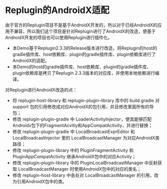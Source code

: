 # Replugin的AndroidX适配

由于官方的Replugin项目不是基于AndroidX开发的，所以对于已经AndroidX的应用不兼容，所以我们这个项目是针对Replugin进行了AndroidX的改造，使基于AndroidX开发的项目也可以使用Replugin进行插件化。
* 本Demo基于Replugin2.3.3的Release版本进行改造，将Replugin的host的gradle插件库、host依赖库、plugin的gradle插件库、plugin依赖库进行了AndroidX的适配。
* 本Demo的host的gradle插件库、host依赖库、plugin的gradle插件库、plugin依赖库是拷贝了Replugin 2.3.3版本的对应库，并使用本地依赖进行编译。

对Replugin进行AndroidX改造的点：
* 将 replugin-host-library 和 replugin-plugin-library 库中的 build.gradle 对 support 包的引用修改成对应AndroidX的包引用，并且修改里面所有的导包；
* 修改 replugin-plugin-gradle 中 LoaderActivityInjector，使其能够匹配Androidx包下的FragmentAcvitiy和AppCompatActivity，并进行替换；
* 修改 replugin-plugin-gradle 中 LocalBroadcastExprEditor 和 LocalBroadcastInjector 里的 LocalBroadcastManager 为对应AndroidX类路径；
* 修改 replugin-plugin-library 中的 PluginFragmentActivity 和 PluginAppCompatActivity 继承AndroidX包中的对应Activity；
* 修改 replugin-plugin-library 中的 PluginLocalBroadcastManager 中反射获取 LocalBroadcastManager 时使用AndroidX包中的对应的类名；
* 修改 replugin-host-library 中各处对 LocalBroadcastManager 的引用，改为引用AndroidX包中的类。
